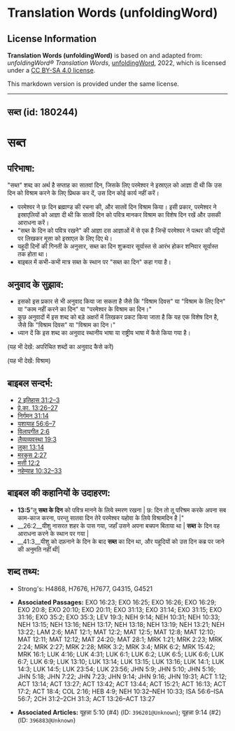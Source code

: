 # Translation Words (unfoldingWord)

## License Information

**Translation Words (unfoldingWord)** is based on and adapted from: _unfoldingWord® Translation Words_, [unfoldingWord](https://unfoldingword.org/utw), 2022, which is licensed under a [CC BY-SA 4.0 license](https://creativecommons.org/licenses/by-sa/4.0/legalcode.en).

This markdown version is provided under the same license.



--------------------------------

## सब्त (id: 180244)

सब्त
====

परिभाषा:
--------

"सब्त" शब्द का अर्थ है सप्ताह का सातवां दिन, जिसके लिए परमेश्वर ने इस्राएल को आज्ञा दी थी कि उस दिन को विश्राम करने के लिए प्रिथक कर दें, उस दिन कोई कार्य नहीं करें।

* परमेश्वर ने छः दिन ब्रह्माण्ड की रचना की, और सातवें दिन विश्राम किया। इसी प्रकार, परमेश्वर ने इस्राएलियों को आज्ञा दी थी कि सातवें दिन को पवित्र मानकर विश्राम का विशेष दिन रखें और उसकी आराधना करें।
* "सब्त के दिन को पवित्र रखने" की आज्ञा दस आज्ञाओं में से एक है जिन्हें परमेश्वर ने पत्थर की पट्टियों पर लिखकर मूसा को इस्राएल के लिए दिए थे।
* यहूदी दिनों की गिनती के अनुसार, सब्त का दिन शुक्रवार सूर्यास्त से आरंभ होकर शनिवार सूर्यास्त तक होता था।
* बाइबल में कभी\-कभी मात्र सब्त के स्थान पर "सब्त का दिन" कहा गया है।

अनुवाद के सुझाव:
----------------

* इसको इस प्रकार से भी अनुवाद किया जा सकता है जैसे कि "विश्राम दिवस" या "विश्राम के लिए दिन" या "काम नहीं करने का दिन" या "परमेश्वर के विश्राम का दिन।"
* कुछ अनुवादों में इस शब्द को बड़े अक्षरों में लिखकर प्रकट किया जाता है कि यह एक विशेष दिन है, जैसे कि "विश्राम दिवस" या "विश्राम का दिन।"
* ध्यान दें कि इस शब्द का अनुवाद स्थानीय भाषा या राष्ट्रीय भाषा में कैसे किया गया है।

(यह भी देखें: अपरिचित शब्दों का अनुवाद कैसे करें)

(यह भी देखें: विश्राम)

बाइबल सन्दर्भ:
--------------

* [2 इतिहास 31:2–3](https://ref.ly/2Chr0:0)
* [प्रे.का. 13:26–27](https://ref.ly/Acts13:26-Acts13:27)
* [निर्गमन 31:14](https://ref.ly/Exod31:14)
* [यशायाह 56:6–7](https://ref.ly/Isa56:6-Isa56:7)
* [विलापगीत 2:6](https://ref.ly/Lam2:6)
* [लैव्यव्यवस्था 19:3](https://ref.ly/Lev19:3)
* [लूका 13:14](https://ref.ly/Luke13:14)
* [मरकुस 2:27](https://ref.ly/Mark2:27)
* [मत्ती 12:2](https://ref.ly/Matt12:2)
* [नहेम्याह 10:32–33](https://ref.ly/Neh10:32-Neh10:33)

बाइबल की कहानियों के उदाहरण:
----------------------------

* **13:5**"तू **सब्त के दिन** को पवित्र मानने के लिये स्मरण रखना \| छ: दिन तो तू परिश्रम करके अपना सब काम\-काज करना, परन्तु सातवा दिन तेरे परमेश्वर यहोवा के लिये विश्रामदिन है \|"
* \_\_26:2\_\_यीशु नासरत शहर के पास गया, जहाँ उसने अपना बचपन बिताया था \| **सब्त** के दिन वह आराधना करने के स्थान पर गया \|
* \_\_41:3\_\_यीशु को दफ़नाने के दिन के बाद **सब्त** का दिन था, और यहूदियों को उस दिन कब्र पर जाने की अनुमति नहीं थी\|

शब्द तथ्य:
----------

* Strong's: H4868, H7676, H7677, G4315, G4521

* **Associated Passages:** EXO 16:23; EXO 16:25; EXO 16:26; EXO 16:29; EXO 20:8; EXO 20:10; EXO 20:11; EXO 31:13; EXO 31:14; EXO 31:15; EXO 31:16; EXO 35:2; EXO 35:3; LEV 19:3; NEH 9:14; NEH 10:31; NEH 10:33; NEH 13:15; NEH 13:16; NEH 13:17; NEH 13:18; NEH 13:19; NEH 13:21; NEH 13:22; LAM 2:6; MAT 12:1; MAT 12:2; MAT 12:5; MAT 12:8; MAT 12:10; MAT 12:11; MAT 12:12; MAT 24:20; MAT 28:1; MRK 1:21; MRK 2:23; MRK 2:24; MRK 2:27; MRK 2:28; MRK 3:2; MRK 3:4; MRK 6:2; MRK 15:42; MRK 16:1; LUK 4:16; LUK 4:31; LUK 6:1; LUK 6:2; LUK 6:5; LUK 6:6; LUK 6:7; LUK 6:9; LUK 13:10; LUK 13:14; LUK 13:15; LUK 13:16; LUK 14:1; LUK 14:3; LUK 14:5; LUK 23:54; LUK 23:56; JHN 5:9; JHN 5:10; JHN 5:16; JHN 5:18; JHN 7:22; JHN 7:23; JHN 9:14; JHN 9:16; JHN 19:31; ACT 1:12; ACT 13:14; ACT 13:27; ACT 13:42; ACT 13:44; ACT 15:21; ACT 16:13; ACT 17:2; ACT 18:4; COL 2:16; HEB 4:9; NEH 10:32–NEH 10:33; ISA 56:6–ISA 56:7; 2CH 31:2–2CH 31:3; ACT 13:26–ACT 13:27
* **Associated Articles:** यूहन्ना 5:10 (#4) (ID: `396201@Unknown`); यूहन्ना 9:14 (#2) (ID: `396883@Unknown`)

